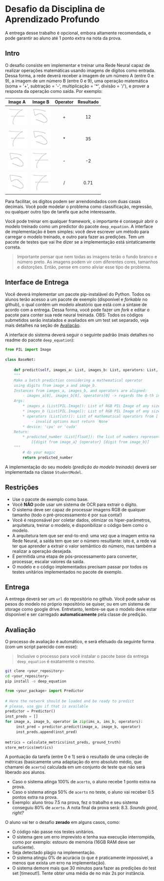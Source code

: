 # Desafio da Disciplina de Aprendizado Profundo

A entrega desse trabalho é opcional, embora altamente recomendada, e pode garantir ao aluno até 1 ponto extra na nota da prova.

## Intro 

O desafio consiste em implementar e treinar uma Rede Neural capaz de realizar operações matemáticas usando imagens de dígitos como entrada. Dessa forma, a rede deverá receber a imagem de um número A (entre 0 e 9), a imagem de um número B (entre 0 e 9), uma operação matemática (soma = '+', subtração = '-', multiplicação = '*', divisão = '/'), e prover a resposta da operação como saída. Por exemplo:


| Image A| Image B | Operator | Resultado |
| :--: | :--: | :--: | :--: |
| ![alt text](deep_equation/resources/digit_a.png "Title")     | ![alt text](deep_equation/resources/digit_b.png "Title")     |  +    |  12 |
| ![alt text](deep_equation/resources/digit_a.png "Title")     | ![alt text](deep_equation/resources/digit_b.png "Title")     |  *    |  35 |
| ![alt text](deep_equation/resources/digit_b.png "Title")     | ![alt text](deep_equation/resources/digit_a.png "Title")     |  -    | -2  |
| ![alt text](deep_equation/resources/digit_b.png "Title")     | ![alt text](deep_equation/resources/digit_a.png "Title")     |  /    | 0.71  |

Para facilitar, os dígitos podem ser arrendondados com duas casas decimais. Você pode modelar o problema como classificação, regressão, ou qualquer outro tipo de tarefa que ache interessante. 

Você pode treinar em qualquer framework, o importante é conseguir abrir o modelo treinado como um predictor do pacote `deep_equation`. A interface de implementação é bem simples: você deve escrever um método para carregar o modelo treinado, e outro para fazer as predições. Tem um pacote de testes que vai lhe dizer se a implementação está sintaticamente correta. 

> Importante pensar que nem todas as imagens terão o fundo branco e número preto. As imagens podem vir com diferentes cores, tamanhos e distorções. Então, pense em como aliviar esse tipo de problema. 

## Interface de Entrega 

Você deverá implementar um pacote pip-instalável do Python. Todos os alunos terão acesso a um pacote de exemplo (disponível e *forkable* no github), o qual contém um modelo aleatório que está com a sintaxe de acordo com a entrega. Dessa forma, você pode fazer um *fork* e editar o pacote para conter sua rede neural treinada. OBS: Todos os códigos submetidos serão instalados e avaliados em um test set separado, veja mais detalhes na seção de [Avaliação](#avaliação).

A interface do sistema deverá seguir o seguinte padrão (mais detalhes no readme do pacote `deep_equation`):

```python
from PIL import Image

class BaseNet:

    def predict(self, images_a: List, images_b: List, operators: List, device: str = 'cpu') -> List[float]:
    """
    Make a batch prediction considering a mathematical operator 
    using digits from image_a and image_b.
    Instances from iamges_a, images_b, and operators are aligned:
        - images_a[0], images_b[0], operators[0] -> regards the 0-th input instance
    Args: 
        * images_a (List[PIL.Image]): List of RGB PIL Image of any size
        * images_b (List[PIL.Image]): List of RGB PIL Image of any size
        * operators (List[str]): List of mathematical operators from ['+', '-', '*', '/']
            - invalid options must return `None`
        * device: 'cpu' or 'cuda'
    Return: 
        * predicted_number (List[float]): the list of numbers representing the result of the equation from the inputs: 
            [{digit from image_a} {operator} {digit from image_b}]
    """
        # do your magic
        return predicted_number
```

A implementação do seu modelo (*predição do modelo treinado*) deverá ser implementada na classe `StudentModel`.


## Restrições

* Use o pacote de exemplo como base. 
* Você **NÃO** pode usar um sistema de OCR para extrair o dígito. 
* O sistema deve ser capaz de processar imagens RGB de qualquer tamanho (todo o pré-processamento é por sua conta!)
* Você é responsável por coletar dados, otimizar os hiper-parâmetros, arquitetura, treinar o modelo, e disponibilizar o código bem como o modelo. 
* A arquitetura tem que ser end-to-end: uma vez que a imagem entra na Rede Neural, a saída tem que ser o número resultante: isto é, a rede vai ter que aprender a extrair o valor semântico do número, mas também a realizar a operação desejada. 
* É permitida uma etapa de pós-processamento para converter, processar, escalar valores da saída.
* O modelo e o código implementados precisam passar por todos os testes unitários implementados no pacote de exemplo.

## Entrega

A entrega deverá ser um `url` do repositório no github. Você pode salvar os pesos do modelo no próprio repositório se quiser, ou em um sistema de storage como google drive. Entretanto, lembre-se que o modelo deve estar disponível e ser carregado **automaticamente** pela classe de predição. 

## Avaliação

O processo de avaliação é automático, e será efetuado da seguinte forma (com um script parecido com esse):


> Inclusive o processo para você instalar o pacote base da entrega `deep_equation` é exatamente o mesmo. 

```sh
git clone <your_repository>
cd <your_repository>
pip install -e deep_equation
```

```python
from <your_package> import Predictor

# Here the network should be loaded and be ready to predict
# please, use gpu if that is available
predictor = Predictor()
inst_preds = []
for image_a, image_b, operator in zip(ims_a, ims_b, operators):
     inst_pred = predictor.predict(image_a, image_b, operator)
     inst_preds.append(inst_pred)

metrics = calculate_metrics(inst_preds, ground_truth)
store_metrics(metrics)
```

A pontuação da tarefa (entre 0 e 1) será o resultado de uma coleção de métricas (basicamente uma adaptação do erro absoluto médio, que chamarei de `acerto`) calculada em um conjunto de teste que não será liberado aos alunos. 
* Caso o sistema atinga 100% de `acerto`, o aluno recebe 1 ponto extra na prova. 
* Caso o sistema atinga 50% de `acerto` no teste, o aluno vai receber 0.5 pontos extra na prova. 
* Exemplo: aluno tirou 7.5 na prova, fez o trabalho e seu sistema conseguiu 80% de `acerto`. A nota final da prova será: 8.3. *Sounds good, right?*

O aluno vai ter o desafio **zerado** em alguns casos, como: 

* O código não passe nos testes unitários. 
* O sistema gere um erro imprevisto e tenha sua execução interrompida, como por exemplo: estouro de memória (16GB RAM deve ser suficiente).
* Seja detectado plágio na implementação.
* O sistema atingiu 0% de acurácia (o que é praticamente impossível, a menos que exista um erro na implementação).
* O sistema demore mais que 30 minutos para fazer as predições do test set [timeout!]. Tente obter uma média de no máx 2s por instância.

